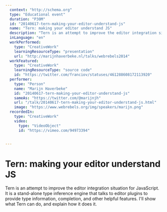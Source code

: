 ```yaml
---
  context: "http://schema.org"
  type: "Educational event"
  duration: "P30M"
  id: "20140617-tern-making-your-editor-understand-js"
  name: "Tern: making your editor understand JS"
  description: "Tern is an attempt to improve the editor integration situation for JavaScript. It is a stand-alone type inference engine that talks to editor plugins to provide type information, completion, and other helpful features. I'll show what Tern can do, and explain how it does it."
  inLanguage: "en"
  workPerformed: 
    type: "CreativeWork"
    learningResourceType: "presentation"
    url: "http://marijnhaverbeke.nl/talks/webrebels2014"
  workFeatured: 
    type: "CreativeWork"
    learningResourceType: "source code"
    id: "https://twitter.com/franciov/statuses/461288608172113920"
  performer: 
    type: "Person"
    name: "Marijn Haverbeke"
    id: "20140617-tern-making-your-editor-understand-js"
    sameAs: "https://twitter.com/@marijnjh"
    url: "/talk/20140617-tern-making-your-editor-understand-js.html"
    image: "https://www.webrebels.org/img/speakers/marijn.png"
  recordedIn: 
    type: "CreativeWork"
    video: 
      type: "VideoObject"
      id: "https://vimeo.com/94973394"


---
```

# Tern: making your editor understand JS

Tern is an attempt to improve the editor integration situation for JavaScript. It is a stand-alone type inference engine that talks to editor plugins to provide type information, completion, and other helpful features. I'll show what Tern can do, and explain how it does it.